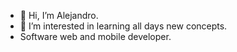 - 👋 Hi, I’m Alejandro.
- 👀 I’m interested in learning all days new concepts.
- Software web and mobile developer.

<!---
AleTorres2k/AleTorres2k is a ✨ special ✨ repository because its `README.md` (this file) appears on your GitHub profile.
You can click the Preview link to take a look at your changes.
--->
